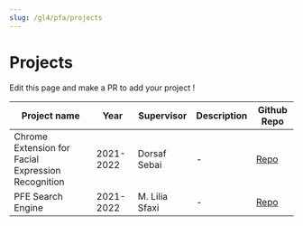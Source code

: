 ```yaml
---
slug: /gl4/pfa/projects
---
```


# Projects

Edit this page and make a PR to add your project !

| Project name | Year | Supervisor | Description | Github Repo |
| --- | --- | --- | --- | --- |
| Chrome Extension for Facial Expression Recognition | 2021-2022 | Dorsaf Sebai | - | [Repo](https://github.com/MelekElloumi/Chrome-Extension-for-Facial-Expression-Recognition) |
| PFE Search Engine | 2021-2022 | M. Lilia Sfaxi | - | [Repo](https://github.com/hajali-amine/pfe-search-engine) |
